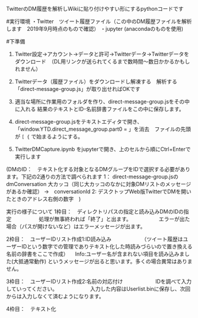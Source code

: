 TwitterのDM履歴を解析しWikiに貼り付けやすい形にするpythonコードです

#実行環境
・Twitter　ツイート履歴ファイル（この中のDM履歴ファイルを解析します　2019年9月時点のもので確認）
・jupyter (anacondaのものを使用)


#下準備
1. Twitter設定→アカウント→データと許可→Twitterデータ→Twitterデータをダウンロード　（DL用リンクが送られてくるまで数時間～数日かかるかもしれません）

2. Twitterデータ（履歴ファイル）をダウンロードし解凍する　解析する「direct-message-group.js」が取り出せればOKです

3. 適当な場所に作業用のフォルダを作り、direct-message-group.jsをその中に入れる
    結果のテキストとID-名前辞書ファイルをこの中に保存します。

4. direct-message-group.jsをテキストエディタで開き、「window.YTD.direct_message_group.part0 = 」を消去　ファイルの先頭が
    `[ {`
    で始まるようにする。

5. TwitterDMCapture.ipynb をjupyterで開き、上のセルから順にCtrl+Enterで実行します

(DMのID：　テキスト化する対象となるDMグループをIDで選択する必要があります。下記の2通りの方法で調べられます
    1： direct-message-group.jsのdmConversation 大カッコ（同じ大カッコのなかに対象DMリストのメッセージがあるか確認） →　conversationId
    2: デスクトップWeb版TwitterでDMを開いたときのアドレス右側の数字　)

実行の様子について
1枠目：　ディレクトリパスの指定と読み込みDMのIDの指定
　　　　　処理が無事終われば「終了」と出ます。
　　　　　エラーが出た場合（パスが開けないなど）はエラーメッセージが出ます。

2枠目：　ユーザーIDリスト作成1:ID読み込み
　　　　　　（ツイート履歴はユーザーIDという数字での管理でありテキスト化した時読みづらいので置き換える名前の辞書をここで作成）
      　Info:ユーザー名が含まれない項目を読み込みました(大抵通常動作) というメッセージが出ると思います。多くの場合異常はありません。
	  
3枠目：　ユーザーIDリスト作成2:名前の対応付け
　　　　　　IDを調べて入力していってください。
　　　　　　入力した内容はUserlist.binに保存し、次回からは入力しなくて済むようになります。

4枠目：　テキスト化
